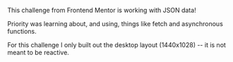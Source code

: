 This challenge from Frontend Mentor is working with JSON data! 

Priority was learning about, and using, things like fetch and asynchronous functions. 

For this challenge I only built out the desktop layout (1440x1028) -- it is not meant to be reactive.
